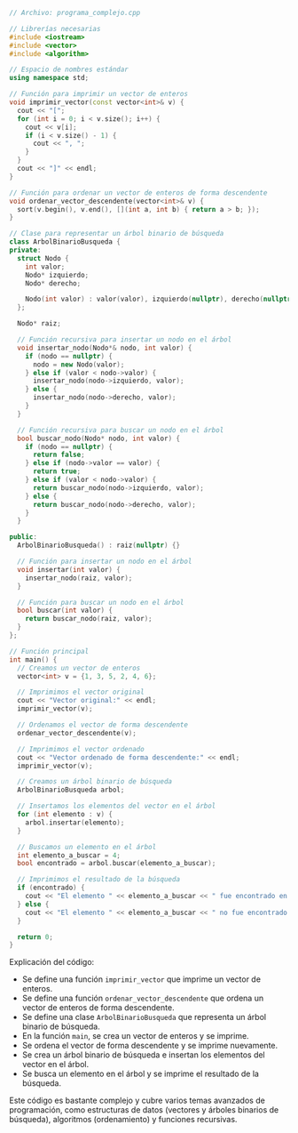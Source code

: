 ```c++
// Archivo: programa_complejo.cpp

// Librerías necesarias
#include <iostream>
#include <vector>
#include <algorithm>

// Espacio de nombres estándar
using namespace std;

// Función para imprimir un vector de enteros
void imprimir_vector(const vector<int>& v) {
  cout << "[";
  for (int i = 0; i < v.size(); i++) {
    cout << v[i];
    if (i < v.size() - 1) {
      cout << ", ";
    }
  }
  cout << "]" << endl;
}

// Función para ordenar un vector de enteros de forma descendente
void ordenar_vector_descendente(vector<int>& v) {
  sort(v.begin(), v.end(), [](int a, int b) { return a > b; });
}

// Clase para representar un árbol binario de búsqueda
class ArbolBinarioBusqueda {
private:
  struct Nodo {
    int valor;
    Nodo* izquierdo;
    Nodo* derecho;

    Nodo(int valor) : valor(valor), izquierdo(nullptr), derecho(nullptr) {}
  };

  Nodo* raiz;

  // Función recursiva para insertar un nodo en el árbol
  void insertar_nodo(Nodo*& nodo, int valor) {
    if (nodo == nullptr) {
      nodo = new Nodo(valor);
    } else if (valor < nodo->valor) {
      insertar_nodo(nodo->izquierdo, valor);
    } else {
      insertar_nodo(nodo->derecho, valor);
    }
  }

  // Función recursiva para buscar un nodo en el árbol
  bool buscar_nodo(Nodo* nodo, int valor) {
    if (nodo == nullptr) {
      return false;
    } else if (nodo->valor == valor) {
      return true;
    } else if (valor < nodo->valor) {
      return buscar_nodo(nodo->izquierdo, valor);
    } else {
      return buscar_nodo(nodo->derecho, valor);
    }
  }

public:
  ArbolBinarioBusqueda() : raiz(nullptr) {}

  // Función para insertar un nodo en el árbol
  void insertar(int valor) {
    insertar_nodo(raiz, valor);
  }

  // Función para buscar un nodo en el árbol
  bool buscar(int valor) {
    return buscar_nodo(raiz, valor);
  }
};

// Función principal
int main() {
  // Creamos un vector de enteros
  vector<int> v = {1, 3, 5, 2, 4, 6};

  // Imprimimos el vector original
  cout << "Vector original:" << endl;
  imprimir_vector(v);

  // Ordenamos el vector de forma descendente
  ordenar_vector_descendente(v);

  // Imprimimos el vector ordenado
  cout << "Vector ordenado de forma descendente:" << endl;
  imprimir_vector(v);

  // Creamos un árbol binario de búsqueda
  ArbolBinarioBusqueda arbol;

  // Insertamos los elementos del vector en el árbol
  for (int elemento : v) {
    arbol.insertar(elemento);
  }

  // Buscamos un elemento en el árbol
  int elemento_a_buscar = 4;
  bool encontrado = arbol.buscar(elemento_a_buscar);

  // Imprimimos el resultado de la búsqueda
  if (encontrado) {
    cout << "El elemento " << elemento_a_buscar << " fue encontrado en el árbol." << endl;
  } else {
    cout << "El elemento " << elemento_a_buscar << " no fue encontrado en el árbol." << endl;
  }

  return 0;
}
```

Explicación del código:

* Se define una función `imprimir_vector` que imprime un vector de enteros.
* Se define una función `ordenar_vector_descendente` que ordena un vector de enteros de forma descendente.
* Se define una clase `ArbolBinarioBusqueda` que representa un árbol binario de búsqueda.
* En la función `main`, se crea un vector de enteros y se imprime.
* Se ordena el vector de forma descendente y se imprime nuevamente.
* Se crea un árbol binario de búsqueda e insertan los elementos del vector en el árbol.
* Se busca un elemento en el árbol y se imprime el resultado de la búsqueda.

Este código es bastante complejo y cubre varios temas avanzados de programación, como estructuras de datos (vectores y árboles binarios de búsqueda), algoritmos (ordenamiento) y funciones recursivas.